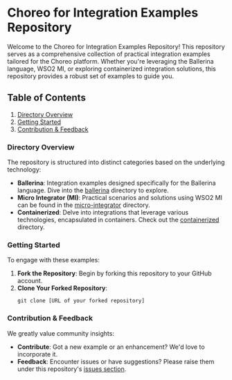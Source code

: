 # Choreo for Integration Examples Repository

Welcome to the Choreo for Integration Examples Repository! This repository serves as a comprehensive collection of practical integration examples tailored for the Choreo platform. Whether you're leveraging the Ballerina language, WSO2 MI, or exploring containerized integration solutions, this repository provides a robust set of examples to guide you.

## Table of Contents

1. [Directory Overview](#directory-overview)
2. [Getting Started](#getting-started)
3. [Contribution & Feedback](#contribution--feedback)

### Directory Overview

The repository is structured into distinct categories based on the underlying technology:

- **Ballerina**: Integration examples designed specifically for the Ballerina language. Dive into the [ballerina](./ballerina) directory to explore.
- **Micro Integrator (MI)**: Practical scenarios and solutions using WSO2 MI can be found in the [micro-integrator](./micro-integrator) directory.
- **Containerized**: Delve into integrations that leverage various technologies, encapsulated in containers. Check out the [containerized](./containerized) directory.

### Getting Started

To engage with these examples:

1. **Fork the Repository**: Begin by forking this repository to your GitHub account.
2. **Clone Your Forked Repository**: 
   ```
   git clone [URL of your forked repository]
   ```

### Contribution & Feedback

We greatly value community insights:

- **Contribute**: Got a new example or an enhancement? We'd love to incorporate it.
- **Feedback**: Encounter issues or have suggestions? Please raise them under this repository's [issues section](https://github.com/wso2/choreo-examples/issues).


